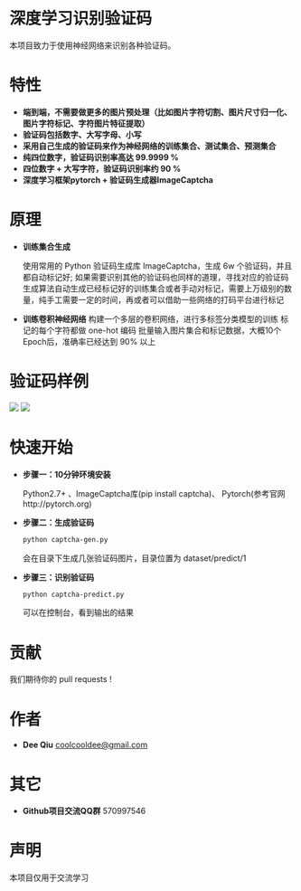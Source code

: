 深度学习识别验证码
=========

本项目致力于使用神经网络来识别各种验证码。

特性
===
- __端到端，不需要做更多的图片预处理（比如图片字符切割、图片尺寸归一化、图片字符标记、字符图片特征提取）__
- __验证码包括数字、大写字母、小写__
- __采用自己生成的验证码来作为神经网络的训练集合、测试集合、预测集合__
- __纯四位数字，验证码识别率高达 99.9999 %__
- __四位数字 + 大写字符，验证码识别率约 90 %__
- __深度学习框架pytorch + 验证码生成器ImageCaptcha__

原理
===

- __训练集合生成__

    使用常用的 Python 验证码生成库 ImageCaptcha，生成 6w 个验证码，并且都自动标记好;
    如果需要识别其他的验证码也同样的道理，寻找对应的验证码生成算法自动生成已经标记好的训练集合或者手动对标记，需要上万级别的数量，纯手工需要一定的时间，再或者可以借助一些网络的打码平台进行标记

- __训练卷积神经网络__
    构建一个多层的卷积网络，进行多标签分类模型的训练
    标记的每个字符都做 one-hot 编码
    批量输入图片集合和标记数据，大概10个Epoch后，准确率已经达到 90% 以上

验证码样例
=====
![](https://raw.githubusercontent.com/dee1024/pytorch-captcha-recognition/master/docs/number.png)
![](https://raw.githubusercontent.com/dee1024/pytorch-captcha-recognition/master/docs/number2.png)


快速开始
====
- __步骤一：10分钟环境安装__

    Python2.7+ 、ImageCaptcha库(pip install captcha)、 Pytorch(参考官网http://pytorch.org)

- __步骤二：生成验证码__
    ```bash
    python captcha-gen.py
    ```
    会在目录下生成几张验证码图片，目录位置为 dataset/predict/1

- __步骤三：识别验证码__
    ```bash
    python captcha-predict.py
    ```
    可以在控制台，看到输出的结果

贡献
===
我们期待你的 pull requests !

作者
===
* __Dee Qiu__ <coolcooldee@gmail.com>

其它
===
* __Github项目交流QQ群__ 570997546


声明
===
本项目仅用于交流学习
